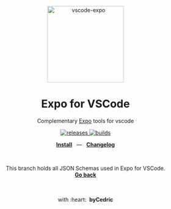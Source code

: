 <div align="center">
  <br />
  <img src="https://raw.githubusercontent.com/expo/vscode-expo/main/images/logo-repository.png" alt="vscode-expo" width="200">
  <br />
  <h1>Expo for VSCode</h1>
  <p>Complementary <a href="https://github.com/expo/expo">Expo</a> tools for vscode</p>
  <p>
    <a href="https://github.com/expo/vscode-expo/releases">
      <img src="https://img.shields.io/github/package-json/v/expo/vscode-expo?style=flat-square" alt="releases" />
    </a>
    <a href="https://github.com/expo/vscode-expo#contributors">
    </a>
    <a href="https://github.com/expo/vscode-expo/actions">
      <img src="https://img.shields.io/github/workflow/status/expo/vscode-expo/Build/main.svg?style=flat-square" alt="builds" />
    </a>
  </p>
  <p align="center">
    <a href="https://marketplace.visualstudio.com/items?itemName=byCedric.vscode-expo"><b>Install</b></a>
    &nbsp;&nbsp;&mdash;&nbsp;&nbsp;
    <a href="https://github.com/expo/vscode-expo/blob/main/CHANGELOG.md"><b>Changelog</b></a>
  </p>
  <br />
  <p align="center">
    This branch holds all JSON Schemas used in Expo for VSCode. <br><a href="https://github.com/expo/vscode-expo"><b>Go back</b></a>
  </p>
  <br />
</div>

<div align="center">
  <br />
  with&nbsp;:heart:&nbsp;&nbsp;<strong>byCedric</strong>
  <br />
</div>
